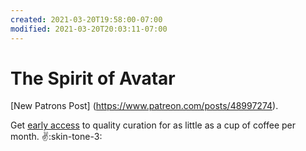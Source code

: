 ```yaml
---
created: 2021-03-20T19:58:00-07:00
modified: 2021-03-20T20:03:11-07:00
---
```


# The Spirit of Avatar

[New Patrons Post] (https://www.patreon.com/posts/48997274). 

Get [early access](https://patreon.com/metavalent) to quality curation for as little as a cup of coffee per month. :v::skin-tone-3: